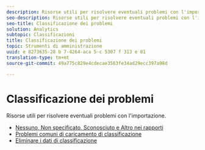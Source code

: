 ```yaml
---
description: Risorse utili per risolvere eventuali problemi con l'importazione.
seo-description: Risorse utili per risolvere eventuali problemi con l'importazione.
seo-title: Classificazione dei problemi
solution: Analytics
subtopic: Classificazioni
title: Classificazione dei problemi
topic: Strumenti di amministrazione
uuid: e 8273635-28 b 7-4264-aca 5-c 5307 f 313 e 81
translation-type: tm+mt
source-git-commit: 49a775c829e4cdecae3563fe34ad29ecc397a98d

---
```



# Classificazione dei problemi

Risorse utili per risolvere eventuali problemi con l&#39;importazione.

* [Nessuno, Non specificato, Sconosciuto e Altro nei rapporti](/help/technotes/unspecified.md)
* [Problemi comuni di caricamento di classificazione](http://helpx.adobe.com/analytics/kb/common-saint-upload-issues.html)
* [Eliminare i dati di classificazione](../../components/c-classifications2/c-classifications-importer/t-delete-classification-data.md#task_105C3761180A4D21B8395730C39B5F89)

